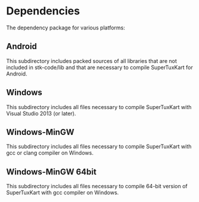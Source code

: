 Dependencies
============

The dependency package for various platforms:

## Android
This subdirectory includes packed sources of all libraries that are not included
in stk-code/lib and that are necessary to compile SuperTuxKart for Android.

## Windows
This subdirectory includes all files necessary to compile SuperTuxKart
with Visual Studio 2013 (or later).

## Windows-MinGW
This subdirectory includes all files necessary to compile SuperTuxKart with gcc
or clang compiler on Windows.

## Windows-MinGW 64bit
This subdirectory includes all files necessary to compile 64-bit version of
SuperTuxKart with gcc compiler on Windows.
